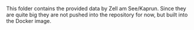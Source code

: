 This folder contains the provided data by Zell am See/Kaprun.
Since they are quite big they are not pushed into the repository for now, but built into the Docker image.
